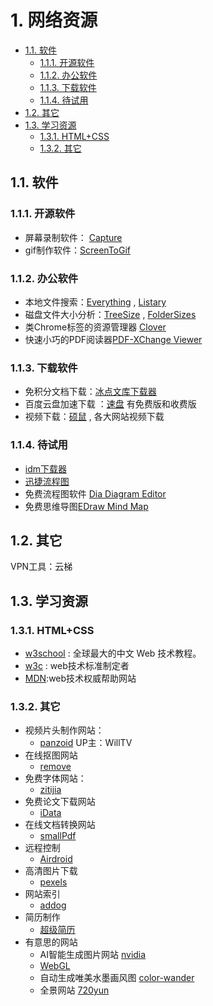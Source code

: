 # 1. 网络资源

<!-- @import "[TOC]" {cmd="toc" depthFrom=2 depthTo=6 orderedList=false} -->

<!-- code_chunk_output -->

- [1.1. 软件](#11-软件)
  - [1.1.1. 开源软件](#111-开源软件)
  - [1.1.2. 办公软件](#112-办公软件)
  - [1.1.3. 下载软件](#113-下载软件)
  - [1.1.4. 待试用](#114-待试用)
- [1.2. 其它](#12-其它)
- [1.3. 学习资源](#13-学习资源)
  - [1.3.1. HTML+CSS](#131-htmlcss)
  - [1.3.2. 其它](#132-其它)

<!-- /code_chunk_output -->


## 1.1. 软件


### 1.1.1. 开源软件

- 屏幕录制软件： [Capture](https://github.com/mjx198328/Capture) 
- gif制作软件：[ScreenToGif](https://github.com/NickeManarin/ScreenToGif/)

### 1.1.2. 办公软件

- 本地文件搜索：[Everything](https://www.cnblogs.com/EltonLiang/p/6200754.html) , [Listary](https://www.cnblogs.com/EltonLiang/p/6242033.html)
- 磁盘文件大小分析：[TreeSize](https://treesize.en.softonic.com/) , [FolderSizes](http://www.ouyaoxiazai.com/soft/stgj/45/28681.html)
- 类Chrome标签的资源管理器 [Clover](http://cn.ejie.me/) 
- 快速小巧的PDF阅读器[PDF-XChange Viewer](https://pdf-xchange-viewer.en.softonic.com/)

### 1.1.3. 下载软件

- 免积分文档下载：[冰点文库下载器](http://www.sohu.com/a/238042483_100049096)
- 百度云盘加速下载 ：[速盘](https://www.speedpan.com/) 有免费版和收费版
- 视频下载：[硕鼠](http://www.flvcd.com/) , 各大网站视频下载

### 1.1.4. 待试用

- [idm下载器](http://www.sohu.com/a/238042483_100049096)
- [迅捷流程图](https://www.shipinzhuanhuan.cn/liuchengtu3/?utm_source=baidu-4&utm_medium=cpc&utm_campaign=8-%E6%B5%81%E7%A8%8B%E5%9B%BE%E5%88%B6%E4%BD%9C%E8%BD%AF%E4%BB%B6&utm_term=%E6%B5%81%E7%A8%8B%E5%9B%BE%E5%88%B6%E4%BD%9C)
- 免费流程图软件 [Dia Diagram Editor](https://sourceforge.net/projects/dia-installer/)
- 免费思维导图[EDraw Mind Map](https://www.edrawsoft.com/freemind.php)

## 1.2. 其它

VPN工具：云梯



## 1.3. 学习资源

### 1.3.1. HTML+CSS

- [w3school](https://www.w3school.com.cn/) : 全球最大的中文 Web 技术教程。
- [w3c](https://www.w3.org/) : web技术标准制定者
- [MDN](https://developer.mozilla.org/zh-CN/):web技术权威帮助网站

### 1.3.2. 其它

- 视频片头制作网站：
    - [panzoid](https://panzoid.com/)  UP主：WillTV
- 在线抠图网站
    - [remove](https://www.remove.bg/)
- 免费字体网站：
    - [zitijia](https://www.zitijia.com/)
- 免费论文下载网站
    - [iData](https://www.cn-ki.net/)
- 在线文档转换网站
    - [smallPdf](https://smallpdf.com/cn)
- 远程控制
    - [Airdroid](https://www.airdroid.com/zh-cn/)
- 高清图片下载
    - [pexels](https://www.pexels.com/)
- 网站索引
    - [addog](http://www.addog.vip/)
- 简历制作
    - [超级简历](https://www.wondercv.com/)
- 有意思的网站
    - AI智能生成图片网站 [nvidia](http://nvidia-research-mingyuliu.com/gaugan/)
    - [WebGL](https://alteredqualia.com/)
    - 自动生成唯美水墨画风图 [color-wander](http://color-wander.surge.sh/)
    - 全景网站 [720yun](https://720yun.com/) 